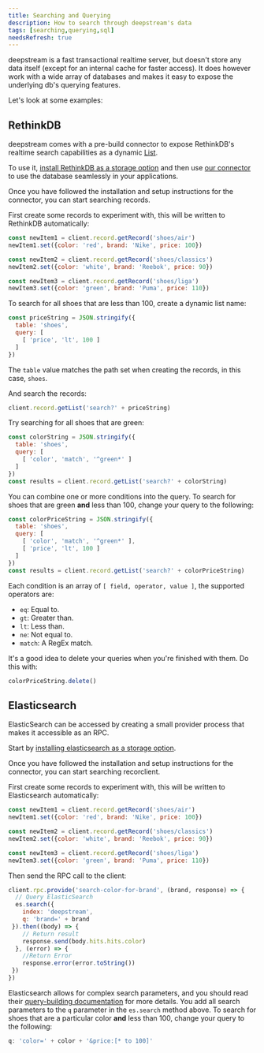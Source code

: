 ```yaml
---
title: Searching and Querying
description: How to search through deepstream's data
tags: [searching,querying,sql]
needsRefresh: true
---
```


deepstream is a fast transactional realtime server, but doesn't store any data itself (except for an internal cache for faster access). It does however work with a wide array of databases and makes it easy to expose the underlying db's querying features.

Let's look at some examples:

## RethinkDB
deepstream comes with a pre-build connector to expose RethinkDB's realtime search capabilities as a dynamic [List](//tutorials/core/datasync/lists/).

To use it, [install RethinkDB as a storage option](/tutorials/plugins/database/rethinkdb/) and then use [our connector](https://github.com/deepstreamIO/deepstream.io-provider-search-rethinkdb) to use the database seamlessly in your applications.

Once you have followed the installation and setup instructions for the connector, you can start searching records.

First create some records to experiment with, this will be written to RethinkDB automatically:

```javascript
const newItem1 = client.record.getRecord('shoes/air')
newItem1.set({color: 'red', brand: 'Nike', price: 100})

const newItem2 = client.record.getRecord('shoes/classics')
newItem2.set({color: 'white', brand: 'Reebok', price: 90})

const newItem3 = client.record.getRecord('shoes/liga')
newItem3.set({color: 'green', brand: 'Puma', price: 110})
```

To search for all shoes that are less than 100, create a dynamic list name:

```javascript
const priceString = JSON.stringify({
  table: 'shoes',
  query: [
    [ 'price', 'lt', 100 ]
  ]
})
```

The `table` value matches the path set when creating the records, in this case, `shoes`.

And search the records:

```javascript
client.record.getList('search?' + priceString)
```

Try searching for all shoes that are green:

```javascript
const colorString = JSON.stringify({
  table: 'shoes',
  query: [
    [ 'color', 'match', '^green*' ]
  ]
})
const results = client.record.getList('search?' + colorString)
```

You can combine one or more conditions into the query. To search for shoes that are green **and** less than 100, change your query to the following:

```javascript
const colorPriceString = JSON.stringify({
  table: 'shoes',
  query: [
    [ 'color', 'match', '^green*' ],
    [ 'price', 'lt', 100 ]
  ]
})
const results = client.record.getList('search?' + colorPriceString)
```

Each condition is an array of `[ field, operator, value ]`, the supported operators are:

- `eq`: Equal to.
- `gt`: Greater than.
- `lt`: Less than.
- `ne`: Not equal to.
- `match`: A RegEx match.

It's a good idea to delete your queries when you're finished with them. Do this with:

```javascript
colorPriceString.delete()
```

## Elasticsearch

ElasticSearch can be accessed by creating a small provider process that makes it accessible as an RPC.

Start by [installing elasticsearch as a storage option](/tutorials/plugins/database/elasticsearch/).

Once you have followed the installation and setup instructions for the connector, you can start searching recorclient.

First create some records to experiment with, this will be written to Elasticsearch automatically:

```javascript
const newItem1 = client.record.getRecord('shoes/air')
newItem1.set({color: 'red', brand: 'Nike', price: 100})

const newItem2 = client.record.getRecord('shoes/classics')
newItem2.set({color: 'white', brand: 'Reebok', price: 90})

const newItem3 = client.record.getRecord('shoes/liga')
newItem3.set({color: 'green', brand: 'Puma', price: 110})
```

Then send the RPC call to the client:

```javascript
client.rpc.provide('search-color-for-brand', (brand, response) => {
  // Query ElasticSearch
  es.search({
    index: 'deepstream',
    q: 'brand=' + brand
 }).then((body) => {
    // Return result
    response.send(body.hits.hits.color)
  }, (error) => {
    //Return Error
    response.error(error.toString())
 })
})
```

Elasticsearch allows for complex search parameters, and you should read their [query-building documentation](https://www.elastic.co/guide/en/elasticsearch/reference/current/query-dsl-query-string-query.html) for more details. You add all search parameters to the `q` parameter in the `es.search` method above. To search for shoes that are a particular color **and** less than 100, change your query to the following:

```javascript
q: 'color=' + color + '&price:[* to 100]'
```
